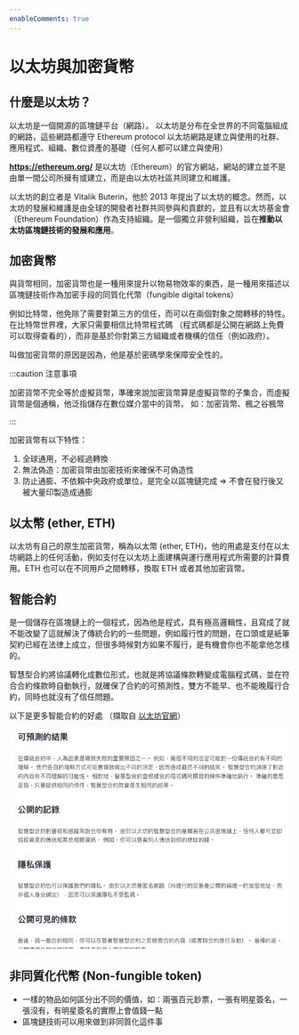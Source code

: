 ```yaml
---
enableComments: true
---
```


# 以太坊與加密貨幣

## 什麼是以太坊？

以太坊是一個開源的區塊鏈平台（網路）。 以太坊是分布在全世界的不同電腦組成的網路，這些網路都遵守 Ethereum protocol 以太坊網路是建立與使用的社群、應用程式、組織、數位資產的基礎（任何人都可以建立與使用）

**https://ethereum.org/** 是以太坊（Ethereum）的官方網站，網站的建立並不是由單一間公司所擁有或建立，而是由以太坊社區共同建立和維護。

以太坊的創立者是 Vitalik Buterin，他於 2013 年提出了以太坊的概念。然而，以太坊的發展和維護是由全球的開發者社群共同參與和貢獻的，並且有以太坊基金會（Ethereum Foundation）作為支持組織。是一個獨立非營利組織，旨在**推動以太坊區塊鏈技術的發展和應用**。

## 加密貨幣

與貨幣相同，加密貨幣也是一種用來提升以物易物效率的東西，是一種用來描述以區塊鏈技術作為加密手段的同質化代幣（fungible digital tokens）

例如比特幣，他免除了需要對第三方的信任，而可以在兩個對象之間轉移的特性。在比特幣世界裡，大家只需要相信比特幣程式碼 （程式碼都是公開在網路上免費可以取得查看的），而非是基於你對第三方組織或者機構的信任（例如政府）。

叫做加密貨幣的原因是因為，他是基於密碼學來保障安全性的。

:::caution 注意事項

加密貨幣不完全等於虛擬貨幣，準確來說加密貨幣算是虛擬貨幣的子集合，而虛擬貨幣是個通稱，他泛指儲存在數位媒介當中的貨幣。 如：加密貨幣、楓之谷楓幣

:::

加密貨幣有以下特性：

1. 全球通用，不必經過轉換
2. 無法偽造：加密貨幣由加密技術來確保不可偽造性
3. 防止通膨、不依賴中央政府或單位，是完全以區塊鏈完成 ⇒ 不會在發行後又被大量印製造成通膨

## 以太幣 (ether, ETH)

以太坊有自己的原生加密貨幣，稱為以太幣 (ether, ETH)，他的用處是支付在以太坊網路上的任何活動，例如支付在以太坊上面建構與運行應用程式所需要的計算費用。ETH 也可以在不同用戶之間轉移，換取 ETH 或者其他加密貨幣。

## 智能合約

是一個儲存在區塊鏈上的一個程式，因為他是程式，具有極高邏輯性，且寫成了就不能改變了這就解決了傳統合約的一些問題，例如履行性的問題，在口頭或是紙筆契約已經在法律上成立，但很多時候對方如果不履行，是有機會你也不能拿他怎樣的。

智慧型合約將協議轉化成數位形式，也就是將協議條款轉變成電腦程式碼，並在符合合約條款時自動執行，就確保了合約的可預測性，雙方不能早、也不能晚履行合約，同時也就沒有了信任問題。

以下是更多智能合約的好處 （擷取自 [以太坊官網](https://ethereum.org/)）

![img](./img/ethereum01.png)

## 非同質化代幣 (Non-fungible token)

- 一樣的物品如何區分出不同的價值，如：兩張百元鈔票，一張有明星簽名，一張沒有，有明星簽名的實際上會值錢一點
- 區塊鏈技術可以用來做到非同質化這件事
